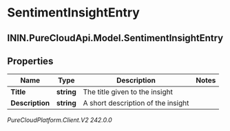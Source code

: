 # SentimentInsightEntry

## ININ.PureCloudApi.Model.SentimentInsightEntry

## Properties

|Name | Type | Description | Notes|
|------------ | ------------- | ------------- | -------------|
| **Title** | **string** | The title given to the insight | |
| **Description** | **string** | A short description of the insight | |



_PureCloudPlatform.Client.V2 242.0.0_
